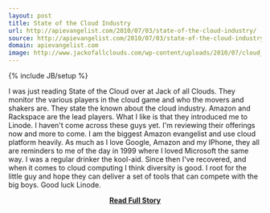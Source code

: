```yaml
---
layout: post
title: State of the Cloud Industry
url: http://apievangelist.com/2010/07/03/state-of-the-cloud-industry/
source: http://apievangelist.com/2010/07/03/state-of-the-cloud-industry/
domain: apievangelist.com
image: http://www.jackofallclouds.com/wp-content/uploads/2010/07/cloud_providers_snapshot.png
---
```

{% include JB/setup %}<p>I was just reading State of the Cloud over at Jack of all Clouds. They monitor the various players in the cloud game and who the movers and shakers are.
They state the known about the cloud industry. Amazon and Rackspace are the lead players.
What I like is that they introduced me to Linode. I haven't come across these guys yet. I'm reviewing their offerings now and more to come.
I am the biggest Amazon evangelist and use cloud platform heavily. As much as I love Google, Amazon and my IPhone, they all are reminders to me of the day in 1999 where I loved Microsoft the same way. I was a regular drinker the kool-aid.
Since then I've recovered, and when it comes to cloud computing I think diversity is good. I root for the little guy and hope they can deliver a set of tools that can compete with the big boys. Good luck Linode.</p>
<center><p><a href="http://apievangelist.com/2010/07/03/state-of-the-cloud-industry/" style='padding:25px; font-sze:18px; font-weight: bold;'>Read Full Story</a></p></center>
